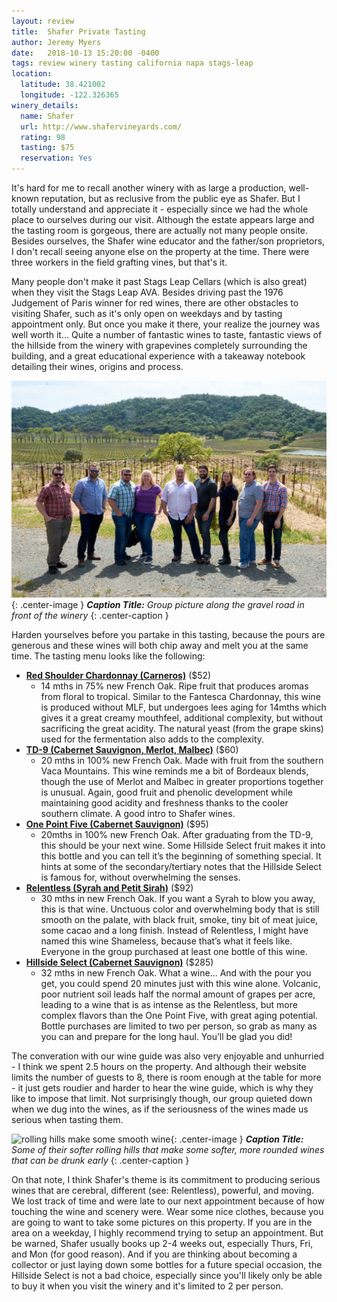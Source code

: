 ```yaml
---
layout: review
title:  Shafer Private Tasting
author: Jeremy Myers
date:   2018-10-13 15:20:00 -0400
tags: review winery tasting california napa stags-leap
location:
  latitude: 38.421002
  longitude: -122.326365
winery_details:
  name: Shafer
  url: http://www.shafervineyards.com/
  rating: 98
  tasting: $75
  reservation: Yes
---
```

It's hard for me to recall another winery with as large a production, well-known reputation, but as reclusive from the public eye as Shafer.  But I totally understand and appreciate it - especially since we had the whole place to ourselves during our visit.  Although the estate appears large and the tasting room is gorgeous, there are actually not many people onsite.  Besides ourselves, the Shafer wine educator and the father/son proprietors, I don't recall seeing anyone else on the property at the time.  There were three workers in the field grafting vines, but that's it.

Many people don't make it past Stags Leap Cellars (which is also great) when they visit the Stags Leap AVA.  Besides driving past the 1976 Judgement of Paris winner for red wines, there are other obstacles to visiting Shafer, such as it's only open on weekdays and by tasting appointment only.  But once you make it there, your realize the journey was well worth it...  Quite a number of fantastic wines to taste, fantastic views of the hillside from the winery with grapevines completely surrounding the building, and a great educational experience with a takeaway notebook detailing their wines, origins and process.

![](/assets/shafer/1.jpg "some good looking folks there"){: .center-image }
***Caption Title:*** *Group picture along the gravel road in front of the winery*
{: .center-caption }

Harden yourselves before you partake in this tasting, because the pours are generous and these wines will both chip away and melt you at the same time.  The tasting menu looks like the following:

* [**Red Shoulder Chardonnay (Carneros)**](http://www.shafervineyards.com/wine/red-shoulder-ranch-chardonnay.php) ($52)
  * 14 mths in 75% new French Oak.  Ripe fruit that produces aromas from floral to tropical.  Similar to the Fantesca Chardonnay, this wine is produced without MLF, but undergoes lees aging for 14mths which gives it a great creamy mouthfeel, additional complexity, but without sacrificing the great acidity.  The natural yeast (from the grape skins) used for the fermentation also adds to the complexity.
* [**TD-9 (Cabernet Sauvignon, Merlot, Malbec)**](http://www.shafervineyards.com/wine/td9.php) ($60)
  * 20 mths in 100% new French Oak.  Made with fruit from the southern Vaca Mountains.  This wine reminds me a bit of Bordeaux blends, though the use of Merlot and Malbec in greater proportions together is unusual.  Again, good fruit and phenolic development while maintaining good acidity and freshness thanks to the cooler southern climate.  A good intro to Shafer wines.
* [**One Point Five (Cabernet Sauvignon)**](http://www.shafervineyards.com/wine/one-point-five.php) ($95)
  * 20mths in 100% new French Oak.  After graduating from the TD-9, this should be your next wine.  Some Hillside Select fruit makes it into this bottle and you can tell it’s the beginning of something special.  It hints at some of the secondary/tertiary notes that the Hillside Select is famous for, without overwhelming the senses.
* [**Relentless (Syrah and Petit Sirah)**](http://www.shafervineyards.com/wine/relentless.php) ($92)
  * 30 mths in new French Oak.  If you want a Syrah to blow you away, this is that wine.  Unctuous color and overwhelming body that is still smooth on the palate, with black fruit, smoke, tiny bit of meat juice, some cacao and a long finish.  Instead of Relentless, I might have named this wine Shameless, because that’s what it feels like.  Everyone in the group purchased at least one bottle of this wine.
* [**Hillside Select (Cabernet Sauvignon)**](http://www.shafervineyards.com/wine/hillside-select.php) ($285)
  * 32 mths in new French Oak.  What a wine...  And with the pour you get, you could spend 20 minutes just with this wine alone.  Volcanic, poor nutrient soil leads half the normal amount of grapes per acre, leading to a wine that is as intense as the Relentless, but more complex flavors than the One Point Five, with great aging potential.  Bottle purchases are limited to two per person, so grab as many as you can and prepare for the long haul.  You’ll be glad you did!

The converation with our wine guide was also very enjoyable and unhurried - I think we spent 2.5 hours on the property.  And although their website limits the number of guests to 8, there is room enough at the table for more - it just gets roudier and harder to hear the wine guide, which is why they like to impose that limit.  Not surprisingly though, our group quieted down when we dug into the wines, as if the seriousness of the wines made us serious when tasting them.

![](/assets/shafer/2.jpg "rolling hills make some smooth wine"){: .center-image }
***Caption Title:*** *Some of their softer rolling hills that make some softer, more rounded wines that can be drunk early*
{: .center-caption }

On that note, I think Shafer's theme is its commitment to producing serious wines that are cerebral, different (see: Relentless), powerful, and moving.  We lost track of time and were late to our next appointment because of how touching the wine and scenery were.  Wear some nice clothes, because you are going to want to take some pictures on this property.  If you are in the area on a weekday, I highly recommend trying to setup an appointment.  But be warned, Shafer usually books up 2-4 weeks out, especially Thurs, Fri, and Mon (for good reason).  And if you are thinking about becoming a collector or just laying down some bottles for a future special occasion, the Hillside Select is not a bad choice, especially since you'll likely only be able to buy it when you visit the winery and it's limited to 2 per person.
